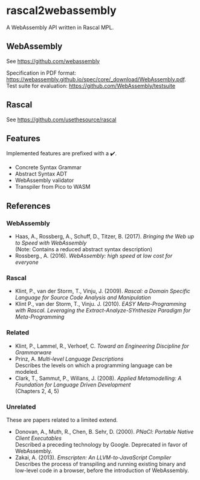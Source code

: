 # rascal2webassembly
A WebAssembly API written in Rascal MPL.

## WebAssembly
See <https://github.com/webassembly>

Specification in PDF format: <https://webassembly.github.io/spec/core/_download/WebAssembly.pdf>.\
Test suite for evaluation: <https://github.com/WebAssembly/testsuite>

## Rascal
See <https://github.com/usethesource/rascal>

## Features
Implemented features are prefixed with a :heavy_check_mark:.
* Concrete Syntax Grammar
* Abstract Syntax ADT
* WebAssembly validator
* Transpiler from Pico to WASM

## References

### WebAssembly
* Haas, A., Rossberg, A., Schuff, D., Titzer, B. (2017). *Bringing the Web up to Speed with WebAssembly*\
  (Note: Contains a reduced abstract syntax description)
* Rossberg., A. (2016). *WebAssembly: high speed at low cost for everyone*

### Rascal
* Klint, P., van der Storm, T., Vinju, J. (2009). *Rascal: a Domain Specific Language for Source Code Analysis and Manipulation*
* Klint P., van der Storm, T., Vinju. J. (2010). *EASY Meta-Programming with Rascal. Leveraging the Extract-Analyze-SYnthesize Paradigm for Meta-Programming*

### Related
* Klint, P., Lammel, R., Verhoef, C. *Toward an Engineering Discipline for Grammarware*
* Prinz, A. *Multi-level Language Descriptions*\
  Describes the levels on which a programming language can be modeled.
* Clark, T., Sammut, P., Willans, J. (2008). *Applied Metamodelling: A Foundation for Language Driven Development*\
  (Chapters 2, 4, 5)

### Unrelated
These are papers related to a limited extend.
* Donovan, A., Muth, R., Chen, B. Sehr, D. (2000). *PNaCl: Portable Native Client Executables*\
  Described a preceding technology by Google. Deprecated in favor of WebAssembly.
* Zakai, A. (2013). *Emscripten: An LLVM-to-JavaScript Compiler*\
  Describes the process of transpiling and running existing binary and low-level code in a browser, before the introduction of WebAssembly.
